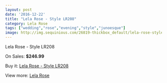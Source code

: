 ```yaml
---
layout: post
date: '2016-12-22'
title: "Lela Rose - Style LR208"
category: Lela Rose
tags: ["wedding","rose","evening","style","junoesque"]
image: http://img.sequinious.com/26819-thickbox_default/lela-rose-style-lr208.jpg
---
```

Lela Rose - Style LR208

On Sales: **$246.99**
<a href="https://www.sequinious.com/lela-rose/10840-lela-rose-style-lr208.html"><amp-img layout="responsive" width="600" height="600" src="//img.sequinious.com/26819-thickbox_default/lela-rose-style-lr208.jpg" alt="Lela Rose - Style LR208 0" /></a>
<a href="https://www.sequinious.com/lela-rose/10840-lela-rose-style-lr208.html"><amp-img layout="responsive" width="600" height="600" src="//img.sequinious.com/26820-thickbox_default/lela-rose-style-lr208.jpg" alt="Lela Rose - Style LR208 1" /></a>

Buy it: [Lela Rose - Style LR208](https://www.sequinious.com/lela-rose/10840-lela-rose-style-lr208.html "Lela Rose - Style LR208")

View more: [Lela Rose](https://www.sequinious.com/40-lela-rose "Lela Rose")
